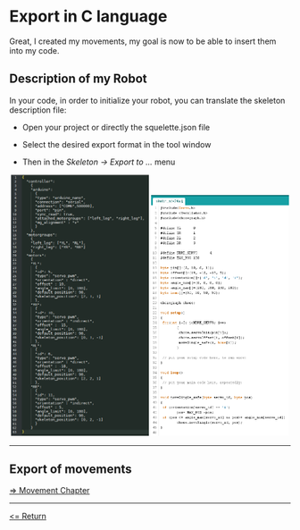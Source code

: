 # Export in C language

Great, I created my movements, my goal is now to be able to insert them into my code.

## Description of my Robot

In your code, in order to initialize your robot, you can translate the skeleton description file:

- Open your project or directly the squelette.json file

- Select the desired export format in the tool window

- Then in the *Skeleton -> Export to ...* menu

<div align="center"><img alt="skeleton.json" width="49%" src="../skeleton/img_skeleton_json.png" />&nbsp;<img alt="export_c.screen" width="49%" src="./img_export_c.png" /></div>

---

## Export of movements

[=> Movement Chapter](../movement/desc_movement.md#actions-on-movements)

---

[<= Return](../../README.md#export-c)
